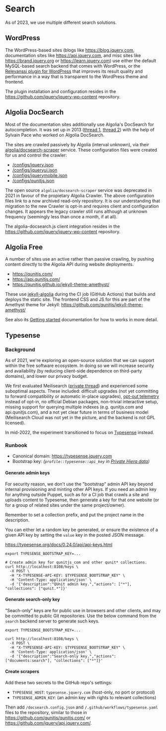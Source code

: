 # Search

As of 2023, we use multiple different search solutions.

## WordPress

The WordPress-based sites (blogs like https://blog.jquery.com, documentation
sites like https://api.jquery.com, and misc sites like https://brand.jquery.org
or https://learn.jquery.com) use either the default MySQL-based search backend
that comes with WordPress, or the [Relevanssi plugin for WordPress](https://wordpress.org/plugins/relevanssi/)
that improves its result quality and performance in a way that is transparent
to the WordPress theme and frontend.

The plugin installation and configuration resides in the
<https://github.com/jquery/jquery-wp-content> repository.

## Algolia DocSearch

Most of the documentation sites additionally use Algolia's DocSearch for
autocompletion. It was set up in 2013 ([thread 1](https://github.com/jquery/api.jquery.com/issues/227),
[thread 2](https://github.com/jquery/api.jquery.com/issues/1104)) with the help
of Sylvain Pace who worked on Algolia DocSearch.

The sites are crawled passively by Algolia (interval unknown), via their
[algolia/docsearch-scraper](https://github.com/algolia/docsearch-scraper)
service. These configuration files were created for us and control the crawler:

* [/configs/jquery.json](https://github.com/algolia/docsearch-configs/blob/HEAD/configs/jquery.json)
* [/configs/jqueryui.json](https://github.com/algolia/docsearch-configs/blob/HEAD/configs/jqueryui.json)
* [/configs/jquerymobile.json](https://github.com/algolia/docsearch-configs/blob/HEAD/configs/jquerymobile.json)
* [/configs/qunitjs.json](https://github.com/algolia/docsearch-configs/blob/HEAD/configs/qunitjs.json)

The open source `algolia/docsearch-scraper` service was deprecated in 2021 in
favour of the propietary Algolia Crawler. The above configuration files
link to a now archived read-only repository. It is our understanding that
migration to the new Crawler is opt-in and requires client and configuration
changes. It appears the legacy crawler still runs although at unknown frequency
(seemingly less than once a month, if at all).

The algolia-docsearch.js client integration resides in the
<https://github.com/jquery/jquery-wp-content> repository.

## Algolia Free

A number of sites use an active rather than passive crawling, by
pushing content directly to the Algolia API during website deployments.

* https://qunitjs.com/
* https://api.qunitjs.com/
* https://qunitjs.github.io/jekyll-theme-amethyst/

These use [jekyll-algolia]() during the CI job (GitHub Actions) that
builds and deploys the static site. The frontend CSS and JS for this
are part of the Amethyst theme for Jekyll:
<https://github.com/qunitjs/jekyll-theme-amethyst/>

See also its [Getting started](https://github.com/qunitjs/jekyll-theme-amethyst/blob/main/docs/getting-started.md)
documentation for how to works in more detail.

## Typesense

### Background

As of 2021, we're exploring an open-source solution that we can support
within the free software ecosystem. In doing so we will increase security
and availability (by reducing client-side dependence on third-party
domains), and lower our privacy budget.

We first evaluated Meilisearch ([private thread](https://github.com/jquery/infrastructure/issues/522))
and experienced some suboptimal aspects. These included:
difficult upgrades (not yet committing to forward compatibility or
automatic in-place upgrades), [opt-out telemetry](https://docs.meilisearch.com/learn/what_is_meilisearch/telemetry.html) instead of opt-in, no official Debian packages,
non-trivial interactive setup, missing support for querying multiple
indexes (e.g. qunitjs.com and api.qunitjs.com), and a not yet clear
future in terms of business model (Meilisearch Cloud was not
yet in the picture, and the backend is not GPL licensed).

In mid-2022, the experiment transitioned to focus on
[Typesense](https://typesense.org/) instead.

### Runbook

* Canonical domain: https://typesense.jquery.com
* Bootstrap key: _(`profile::typesense::api_key` in [Private Hiera data](./puppet.md))_

#### Generate admin keys

For security reason, we don't use the "bootstrap" admin API key beyond internal provisioning
and minting other API keys. If you need an admin key for anything outside Puppet, such as for
a CI job that crawls a site and uploads content to Typesense, then generate a key for that
one website (or for a group of related sites under the same project/owner).

Remember to set a collection prefix, and put the project name in the description.

You can either let a random key be generated, or ensure the existence of a
given API key by setting the `value` key in the posted JSON message.

https://typesense.org/docs/0.24.0/api/api-keys.html

```
export TYPESENSE_BOOTSTRAP_KEY=...

# Create admin key for qunitjs_com and other qunit* collections.
curl http://localhost:8108/keys \
  -X POST \
  -H "X-TYPESENSE-API-KEY: $TYPESENSE_BOOTSTRAP_KEY" \
  -H 'Content-Type: application/json' \
  -d '{"description":"QUnit admin key.","actions": ["*"], "collections": ["qunit.*"]}'
```

#### Generate search-only key

"Seach-only" keys are for public use in browsers and other clients, and may
be committed to public Git repositories. Use the below command from
the `search` backend server to generate such keys.

```
export TYPESENSE_BOOTSTRAP_KEY=...

curl http://localhost:8108/keys \
  -X POST \
  -H "X-TYPESENSE-API-KEY: $TYPESENSE_BOOTSTRAP_KEY" \
  -H 'Content-Type: application/json' \
  -d '{"description":"Search-only key.","actions": ["documents:search"], "collections": ["*"]}'
```

#### Create scrapers

Add these two secrets to the GitHub repo's settings:

* `TYPESENSE_HOST`: `typesense.jquery.com` (host-only, no port or protocol)
* `TYPESENSE_ADMIN_KEY`: (an admin key with rights to relevant collections)

Then add `/docsearch.config.json` and `/.github/workflows/typesense.yaml`  files
to the repository, similar to those in <https://github.com/qunitjs/qunitjs.com/>
or <https://github.com/jquery/api.jquery.com/>.
